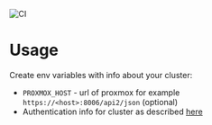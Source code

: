 ![CI](https://woodpecker.hnatekmar.xyz/api/badges/1/status.svg)
# Usage
Create env variables with info about your cluster:

- `PROXMOX_HOST` - url of proxmox for example `https://<host>:8006/api2/json` (optional)
- Authentication info for cluster as described [here](https://github.com/Telmate/terraform-provider-proxmox/blob/v2.7.4/docs/index.md)

